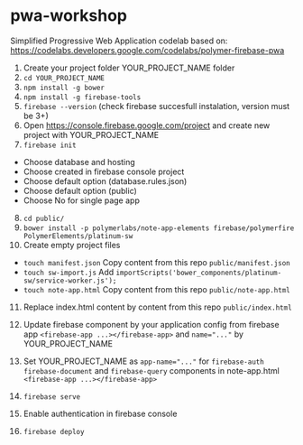 # pwa-workshop
Simplified Progressive Web Application codelab based on:
https://codelabs.developers.google.com/codelabs/polymer-firebase-pwa
1. Create your project folder YOUR_PROJECT_NAME folder
2. `cd YOUR_PROJECT_NAME`
3. `npm install -g bower`
4. `npm install -g firebase-tools`
5. `firebase --version` (check firebase succesfull instalation, version must be 3+)
6. Open https://console.firebase.google.com/project and create new project with YOUR_PROJECT_NAME
7. `firebase init`
  * Choose database and hosting
  * Choose created in firebase console project
  * Choose default option (database.rules.json)
  * Choose default option (public)
  * Choose No for single page app
8. `cd public/`
9. `bower install -p polymerlabs/note-app-elements firebase/polymerfire PolymerElements/platinum-sw`
10. Create empty project files
  * `touch manifest.json`
     Copy content from this repo `public/manifest.json`
  * `touch sw-import.js`
     Add `importScripts('bower_components/platinum-sw/service-worker.js');`
  * `touch note-app.html`
     Copy content from this repo `public/note-app.html`
11. Replace index.html content by content from this repo `public/index.html`
12. Update firebase component by your application config from firebase app
    `<firebase-app ...></firebase-app>`
    and `name="..."` by YOUR_PROJECT_NAME
13. Set YOUR_PROJECT_NAME as `app-name="..."` for `firebase-auth` `firebase-document` and `firebase-query` components in note-app.html
    `<firebase-app ...></firebase-app>`

14. `firebase serve`
15. Enable authentication in firebase console
17. `firebase deploy`
